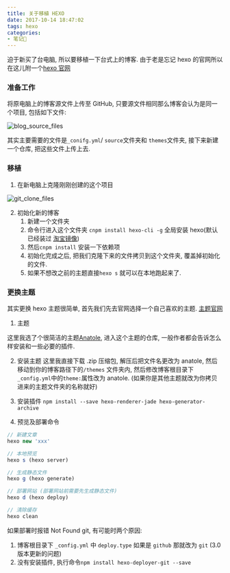 ```yaml
---
title: 关于移植 HEXO
date: 2017-10-14 18:47:02
tags: hexo
categories:
- 笔记📒
---
```


迫于新买了台电脑, 所以要移植一下台式上的博客. 由于老是忘记 hexo 的官网所以在这儿附一个[hexo 官网](https://hexo.io/docs/)

### 准备工作
将原电脑上的博客源文件上传至 GitHub, 只要源文件相同那么博客会认为是同一个项目, 包括如下文件:

<img src='http://ordnc4i2b.bkt.clouddn.com/blog_source.jpg' alt='blog_source_files'>

其实主要需要的文件是`_conifg.yml`/ `source`文件夹和 `themes`文件夹, 
接下来新建一个仓库, 把这些文件上传上去.

### 移植

1. 在新电脑上克隆刚刚创建的这个项目

<img src='http://ordnc4i2b.bkt.clouddn.com/17_10_14_blog.png' alt='git_clone_files'> 

2. 初始化新的博客
    1. 新建一个文件夹
    2. 命令行进入这个文件夹 `cnpm install hexo-cli -g` 全局安装 hexo(默认已经装过 [淘宝镜像](https://npm.taobao.org/))
    3. 然后`cnpm install` 安装一下依赖项
    3. 初始化完成之后, 把我们克隆下来的文件拷贝到这个文件夹, 覆盖掉初始化的文件.
    4. 如果不想改之前的主题直接`hexo s` 就可以在本地跑起来了.

### 更换主题
其实更换 hexo 主题很简单, 首先我们先去官网选择一个自己喜欢的主题. [主题官网](https://hexo.io/themes/)

1. 主题

这里我选了个很简洁的主题[Anatole](https://github.com/Ben02/hexo-theme-Anatole), 进入这个主题的仓库, 一般作者都会告诉怎么样安装和一些必要的插件.

2. 安装主题
这里我直接下载 .zip 压缩包, 解压后把文件名更改为 anatole, 然后移动到你的博客路径下的`/themes` 文件夹内, 然后修改博客根目录下`_config.yml`中的`theme:`属性改为 anatole. (如果你是其他主题就改为你拷贝进来的主题文件夹的名称就好)

3. 安装插件
`npm install --save hexo-renderer-jade hexo-generator-archive`

4. 预览及部署命令

```javascript
// 新建文章
hexo new 'xxx'

// 本地预览
hexo s (hexo server)

// 生成静态文件
hexo g (hexo generate)

// 部署网站 (部署网站前需要先生成静态文件)
hexo d (hexo deploy)

// 清除缓存
hexo clean
```

如果部署时报错 Not Found git, 有可能时两个原因: 
1. 博客根目录下 `_config.yml` 中 `deploy.type` 如果是 `github` 那就改为 `git` (3.0版本更新的问题)
2. 没有安装插件, 执行命令`npm install hexo-deployer-git --save`
    




